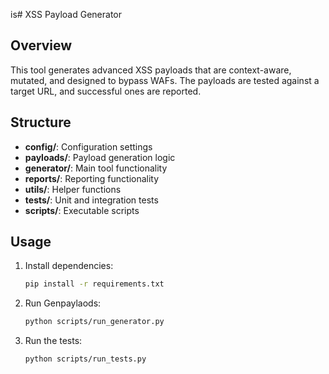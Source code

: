 is# XSS Payload Generator

## Overview
This tool generates advanced XSS payloads that are context-aware, mutated, and designed to bypass WAFs. The payloads are tested against a target URL, and successful ones are reported.

## Structure
- **config/**: Configuration settings
- **payloads/**: Payload generation logic
- **generator/**: Main tool functionality
- **reports/**: Reporting functionality
- **utils/**: Helper functions
- **tests/**: Unit and integration tests
- **scripts/**: Executable scripts

## Usage
1. Install dependencies:
   ```sh
   pip install -r requirements.txt

2. Run Genpaylaods:
    ```sh
    python scripts/run_generator.py

3. Run the tests:
    ``` sh
    python scripts/run_tests.py

